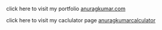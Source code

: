 click here to visit my portfolio [anuragkumar.com](https://anuragkumar10.netlify.app)

click here to visit my caclulator page [anuragkumarcalculator](https://anuragkumar10.netlify.app)

